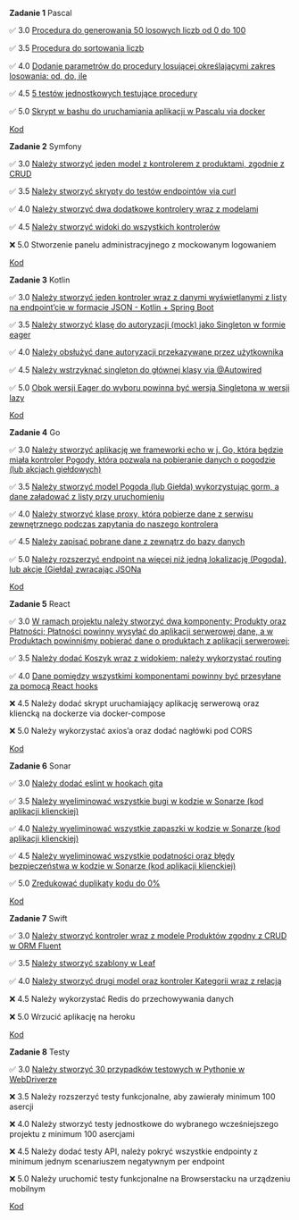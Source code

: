 **Zadanie 1** Pascal

:white_check_mark: 3.0 [Procedura do generowania 50 losowych liczb od 0 do 100](https://github.com/rtsncs/projektowanie-obiektowe/commit/31680e606f8ea01cdcbf84cd9752e1202ef35135)

:white_check_mark: 3.5 [Procedura do sortowania liczb](https://github.com/rtsncs/projektowanie-obiektowe/commit/31680e606f8ea01cdcbf84cd9752e1202ef35135)

:white_check_mark: 4.0 [Dodanie parametrów do procedury losującej określającymi zakres losowania: od, do, ile](https://github.com/rtsncs/projektowanie-obiektowe/commit/31680e606f8ea01cdcbf84cd9752e1202ef35135)

:white_check_mark: 4.5 [5 testów jednostkowych testujące procedury](https://github.com/rtsncs/projektowanie-obiektowe/commit/31680e606f8ea01cdcbf84cd9752e1202ef35135)

:white_check_mark: 5.0 [Skrypt w bashu do uruchamiania aplikacji w Pascalu via docker](https://github.com/rtsncs/projektowanie-obiektowe/commit/31680e606f8ea01cdcbf84cd9752e1202ef35135)

[Kod](https://github.com/rtsncs/projektowanie-obiektowe/tree/master/1_pascal)

**Zadanie 2** Symfony

:white_check_mark: 3.0 [Należy stworzyć jeden model z kontrolerem z produktami, zgodnie z CRUD](https://github.com/rtsncs/projektowanie-obiektowe/commit/a39c188c5c72ae2df3b369769caaf956d91c7de9)

:white_check_mark: 3.5 [Należy stworzyć skrypty do testów endpointów via curl](https://github.com/rtsncs/projektowanie-obiektowe/commit/a39c188c5c72ae2df3b369769caaf956d91c7de9)

:white_check_mark: 4.0 [Należy stworzyć dwa dodatkowe kontrolery wraz z modelami](https://github.com/rtsncs/projektowanie-obiektowe/commit/a39c188c5c72ae2df3b369769caaf956d91c7de9)

:white_check_mark: 4.5 [Należy stworzyć widoki do wszystkich kontrolerów](https://github.com/rtsncs/projektowanie-obiektowe/commit/a39c188c5c72ae2df3b369769caaf956d91c7de9)

:x: 5.0 Stworzenie panelu administracyjnego z mockowanym logowaniem

[Kod](https://github.com/rtsncs/projektowanie-obiektowe/tree/master/2_symfony)

**Zadanie 3** Kotlin

:white_check_mark: 3.0 [Należy stworzyć jeden kontroler wraz z danymi wyświetlanymi z listy na endpoint’cie w formacie JSON - Kotlin + Spring Boot](https://github.com/rtsncs/projektowanie-obiektowe/commit/ed58a31ebf9f288cac73969b62d6c4e35f9de1b8)

:white_check_mark: 3.5 [Należy stworzyć klasę do autoryzacji (mock) jako Singleton w formie eager](https://github.com/rtsncs/projektowanie-obiektowe/commit/ed58a31ebf9f288cac73969b62d6c4e35f9de1b8)

:white_check_mark: 4.0 [Należy obsłużyć dane autoryzacji przekazywane przez użytkownika](https://github.com/rtsncs/projektowanie-obiektowe/commit/ed58a31ebf9f288cac73969b62d6c4e35f9de1b8)

:white_check_mark: 4.5 [Należy wstrzyknąć singleton do głównej klasy via @Autowired](https://github.com/rtsncs/projektowanie-obiektowe/commit/ed58a31ebf9f288cac73969b62d6c4e35f9de1b8)

:white_check_mark: 5.0 [Obok wersji Eager do wyboru powinna być wersja Singletona w wersji lazy](https://github.com/rtsncs/projektowanie-obiektowe/commit/ed58a31ebf9f288cac73969b62d6c4e35f9de1b8)

[Kod](https://github.com/rtsncs/projektowanie-obiektowe/tree/master/3_kotlin)

**Zadanie 4** Go

:white_check_mark: 3.0 [Należy stworzyć aplikację we frameworki echo w j. Go, która będzie miała kontroler Pogody, która pozwala na pobieranie danych o pogodzie (lub akcjach giełdowych)](https://github.com/rtsncs/projektowanie-obiektowe/commit/654f90d00c6f2372e6a122aa4f59297ca05d49bb)

:white_check_mark: 3.5 [Należy stworzyć model Pogoda (lub Giełda) wykorzystując gorm, a dane załadować z listy przy uruchomieniu](https://github.com/rtsncs/projektowanie-obiektowe/commit/654f90d00c6f2372e6a122aa4f59297ca05d49bb)

:white_check_mark: 4.0 [Należy stworzyć klasę proxy, która pobierze dane z serwisu zewnętrznego podczas zapytania do naszego kontrolera](https://github.com/rtsncs/projektowanie-obiektowe/commit/654f90d00c6f2372e6a122aa4f59297ca05d49bb)

:white_check_mark: 4.5 [Należy zapisać pobrane dane z zewnątrz do bazy danych](https://github.com/rtsncs/projektowanie-obiektowe/commit/654f90d00c6f2372e6a122aa4f59297ca05d49bb)

:white_check_mark: 5.0 [Należy rozszerzyć endpoint na więcej niż jedną lokalizację (Pogoda), lub akcje (Giełda) zwracając JSONa](https://github.com/rtsncs/projektowanie-obiektowe/commit/654f90d00c6f2372e6a122aa4f59297ca05d49bb)

[Kod](https://github.com/rtsncs/projektowanie-obiektowe/tree/master/4_go)

**Zadanie 5** React

:white_check_mark: 3.0 [W ramach projektu należy stworzyć dwa komponenty: Produkty oraz Płatności; Płatności powinny wysyłać do aplikacji serwerowej dane, a w Produktach powinniśmy pobierać dane o produktach z aplikacji serwerowej;](https://github.com/rtsncs/projektowanie-obiektowe/commit/6a33de36ac97fbca96217d290bf89c47e31dfb07)

:white_check_mark: 3.5 [Należy dodać Koszyk wraz z widokiem; należy wykorzystać routing](https://github.com/rtsncs/projektowanie-obiektowe/commit/6a33de36ac97fbca96217d290bf89c47e31dfb07)

:white_check_mark: 4.0 [Dane pomiędzy wszystkimi komponentami powinny być przesyłane za pomocą React hooks](https://github.com/rtsncs/projektowanie-obiektowe/commit/6a33de36ac97fbca96217d290bf89c47e31dfb07)

:x: 4.5 Należy dodać skrypt uruchamiający aplikację serwerową oraz kliencką na dockerze via docker-compose

:x: 5.0 Należy wykorzystać axios’a oraz dodać nagłówki pod CORS

[Kod](https://github.com/rtsncs/projektowanie-obiektowe/tree/master/5_react)

**Zadanie 6** Sonar

:white_check_mark: 3.0 [Należy dodać eslint w hookach gita](https://github.com/rtsncs/shop-frontend/commit/1b6588e9b74c77df6610df750ff9b613036c962f)

:white_check_mark: 3.5 [Należy wyeliminować wszystkie bugi w kodzie w Sonarze (kod aplikacji klienckiej)](https://github.com/rtsncs/shop-frontend/commit/ae102e4a79073dbe47a4709295a4f32e7daf3795)

:white_check_mark: 4.0 [Należy wyeliminować wszystkie zapaszki w kodzie w Sonarze (kod aplikacji klienckiej)](https://github.com/rtsncs/shop-frontend/commit/ae102e4a79073dbe47a4709295a4f32e7daf3795)

:white_check_mark: 4.5 [Należy wyeliminować wszystkie podatności oraz błędy bezpieczeństwa w kodzie w Sonarze (kod aplikacji klienckiej)](https://github.com/rtsncs/shop-frontend/commit/ae102e4a79073dbe47a4709295a4f32e7daf3795)

:white_check_mark: 5.0 [Zredukować duplikaty kodu do 0%](https://github.com/rtsncs/shop-frontend/commit/ae102e4a79073dbe47a4709295a4f32e7daf3795)

[Kod](https://github.com/rtsncs/shop-frontend)

**Zadanie 7** Swift

:white_check_mark: 3.0 [Należy stworzyć kontroler wraz z modele Produktów zgodny z CRUD w ORM Fluent](https://github.com/rtsncs/projektowanie-obiektowe/commit/1a3c629504dcd6e2426849c1d2c1483fce1b3b49)

:white_check_mark: 3.5 [Należy stworzyć szablony w Leaf](https://github.com/rtsncs/projektowanie-obiektowe/commit/1a3c629504dcd6e2426849c1d2c1483fce1b3b49)

:white_check_mark: 4.0 [Należy stworzyć drugi model oraz kontroler Kategorii wraz z relacją](https://github.com/rtsncs/projektowanie-obiektowe/commit/1a3c629504dcd6e2426849c1d2c1483fce1b3b49)

:x: 4.5 Należy wykorzystać Redis do przechowywania danych

:x: 5.0 Wrzucić aplikację na heroku

[Kod](https://github.com/rtsncs/projektowanie-obiektowe/tree/master/7_swift)

**Zadanie 8** Testy

:white_check_mark: 3.0 [Należy stworzyć 30 przypadków testowych w Pythonie w WebDriverze](https://github.com/rtsncs/projektowanie-obiektowe/commit/b55f748df9167f52d49af6ceab354a075401c9c1)

:x: 3.5 Należy rozszerzyć testy funkcjonalne, aby zawierały minimum 100 asercji

:x: 4.0 Należy stworzyć testy jednostkowe do wybranego wcześniejszego projektu z minimum 100 asercjami

:x: 4.5 Należy dodać testy API, należy pokryć wszystkie endpointy z minimum jednym scenariuszem negatywnym per endpoint

:x: 5.0 Należy uruchomić testy funkcjonalne na Browserstacku na urządzeniu mobilnym

[Kod](https://github.com/rtsncs/projektowanie-obiektowe/tree/master/8_testy)
